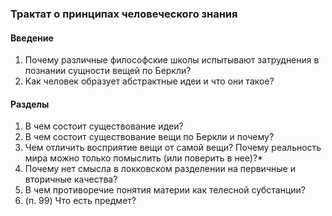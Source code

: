 ### Трактат о принципах человеческого знания
#### Введение 
1. Почему различные философские школы испытывают затруднения в познании сущности вещей по Беркли?
2. Как человек образует абстрактные идеи и что они такое?
#### Разделы
1. В чем состоит существование идеи?
2. В чем состоит существование вещи по Беркли и почему?
3. Чем отличить восприятие вещи от самой вещи? Почему реальность мира можно только помыслить (или поверить в нее)?*
4. Почему нет смысла в локковском разделении на первичные и вторичные качества?
5. В чем противоречие понятия материи как телесной субстанции?
6. (п. 99) Что есть предмет?